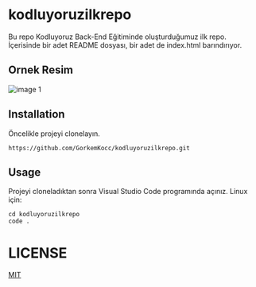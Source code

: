 # kodluyoruzilkrepo
Bu repo Kodluyoruz Back-End Eğitiminde oluşturduğumuz ilk repo. İçerisinde bir adet README dosyası, bir adet de index.html barındırıyor.
## Ornek Resim
![image 1](https://cdn.evrimagaci.org/qBLMCDZYCAPJKgOFF8rLi_cQZtQ=/evrimagaci.org%2Fpublic%2Fcontent_media%2F1d3732c731a12e6ec6fad389eac6131f.jpg)

## Installation
Öncelikle projeyi clonelayın.

```
https://github.com/GorkemKocc/kodluyoruzilkrepo.git
```
## Usage
Projeyi cloneladıktan sonra Visual Studio Code programında açınız.
Linux için:
```
cd kodluyoruzilkrepo
code .
```
# LICENSE
[MIT](https://en.wikipedia.org/wiki/MIT_License)


